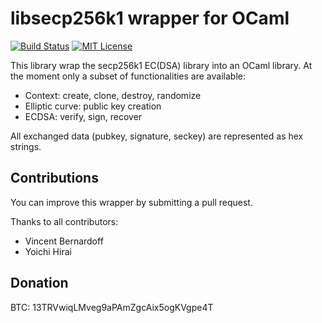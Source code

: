# libsecp256k1 wrapper for OCaml

[![Build Status](https://travis-ci.org/dakk/secp256k1-ml.svg)](https://travis-ci.org/dakk/secp256k1-ml)
[![MIT License](http://img.shields.io/badge/license-MIT-blue.svg)](https://github.com/dakk/bitcoinml/blob/master/LICENSE)


This library wrap the secp256k1 EC(DSA) library into an OCaml library. At the moment
only a subset of functionalities are available:

- Context: create, clone, destroy, randomize
- Elliptic curve: public key creation
- ECDSA: verify, sign, recover


All exchanged data (pubkey, signature, seckey) are represented as hex strings.



## Contributions

You can improve this wrapper by submitting a pull request.

Thanks to all contributors:
- Vincent Bernardoff
- Yoichi Hirai


## Donation

BTC: 13TRVwiqLMveg9aPAmZgcAix5ogKVgpe4T
